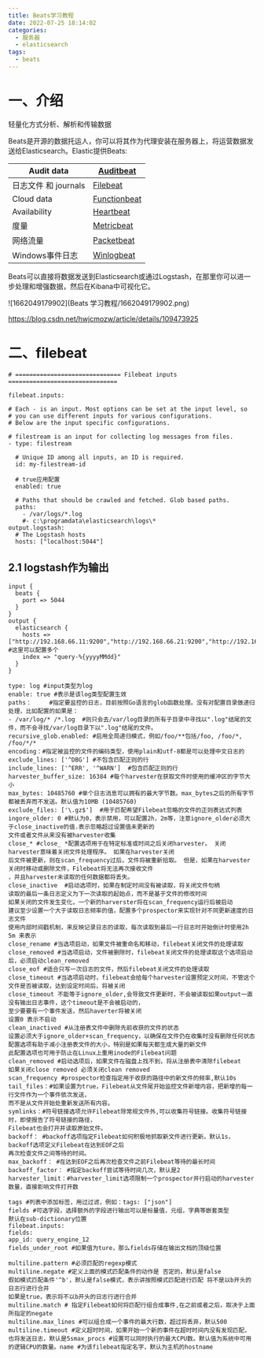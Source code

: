 ```yaml
---
title: Beats学习教程
date: 2022-07-25 18:14:02
categories:
  - 服务器
  - elasticsearch
tags:
  - beats
---
```


# 一、介绍

轻量化方式分析、解析和传输数据

Beats是开源的数据托运人，你可以将其作为代理安装在服务器上，将运营数据发送给Elasticsearch。Elastic提供Beats:

| Audit data           | [Auditbeat](https://www.elastic.co/products/beats/auditbeat) |
| -------------------- | ------------------------------------------------------------ |
| 日志文件 和 journals | [Filebeat](https://www.elastic.co/products/beats/filebeat)   |
| Cloud data           | [Functionbeat](https://www.elastic.co/products/beats/functionbeat) |
| Availability         | [Heartbeat](https://www.elastic.co/products/beats/heartbeat) |
| 度量                 | [Metricbeat](https://www.elastic.co/products/beats/metricbeat) |
| 网络流量             | [Packetbeat](https://www.elastic.co/products/beats/packetbeat) |
| Windows事件日志      | [Winlogbeat](https://www.elastic.co/products/beats/winlogbeat) |

 Beats可以直接将数据发送到Elasticsearch或通过Logstash，在那里你可以进一步处理和增强数据，然后在Kibana中可视化它。 

![1662049179902](Beats  学习教程/1662049179902.png)

https://blog.csdn.net/hwjcmozw/article/details/109473925

# 二、filebeat

```
# ============================== Filebeat inputs ===============================

filebeat.inputs:

# Each - is an input. Most options can be set at the input level, so
# you can use different inputs for various configurations.
# Below are the input specific configurations.

# filestream is an input for collecting log messages from files.
- type: filestream

  # Unique ID among all inputs, an ID is required.
  id: my-filestream-id

  # true应用配置
  enabled: true

  # Paths that should be crawled and fetched. Glob based paths.
  paths:
    - /var/logs/*.log
    #- c:\programdata\elasticsearch\logs\*
output.logstash:
  # The Logstash hosts
  hosts: ["localhost:5044"]
```

## 2.1 logstash作为输出

```
input {
  beats {
    port => 5044
  }
}
output {
  elasticsearch {
    hosts => ["http://192.168.66.11:9200","http://192.168.66.21:9200","http://192.168.66.22:9200"] #这里可以配置多个
    index => "query-%{yyyyMMdd}"
  }
}
```



```
type: log #input类型为log
enable: true #表示是该log类型配置生效
paths：     #指定要监控的日志，目前按照Go语言的glob函数处理。没有对配置目录做递归处理，比如配置的如果是：
- /var/log/* /*.log  #则只会去/var/log目录的所有子目录中寻找以".log"结尾的文件，而不会寻找/var/log目录下以".log"结尾的文件。
recursive_glob.enabled: #启用全局递归模式，例如/foo/**包括/foo, /foo/*, /foo/*/*
encoding：#指定被监控的文件的编码类型，使用plain和utf-8都是可以处理中文日志的
exclude_lines: ['^DBG'] #不包含匹配正则的行
include_lines: ['^ERR', '^WARN']  #包含匹配正则的行
harvester_buffer_size: 16384 #每个harvester在获取文件时使用的缓冲区的字节大小
max_bytes: 10485760 #单个日志消息可以拥有的最大字节数。max_bytes之后的所有字节都被丢弃而不发送。默认值为10MB (10485760)
exclude_files: ['\.gz$']  #用于匹配希望Filebeat忽略的文件的正则表达式列表
ingore_older: 0 #默认为0，表示禁用，可以配置2h，2m等，注意ignore_older必须大于close_inactive的值.表示忽略超过设置值未更新的
文件或者文件从来没有被harvester收集
close_* #close_ *配置选项用于在特定标准或时间之后关闭harvester。 关闭harvester意味着关闭文件处理程序。 如果在harvester关闭
后文件被更新，则在scan_frequency过后，文件将被重新拾取。 但是，如果在harvester关闭时移动或删除文件，Filebeat将无法再次接收文件
，并且harvester未读取的任何数据都将丢失。
close_inactive  #启动选项时，如果在制定时间没有被读取，将关闭文件句柄
读取的最后一条日志定义为下一次读取的起始点，而不是基于文件的修改时间
如果关闭的文件发生变化，一个新的harverster将在scan_frequency运行后被启动
建议至少设置一个大于读取日志频率的值，配置多个prospector来实现针对不同更新速度的日志文件
使用内部时间戳机制，来反映记录日志的读取，每次读取到最后一行日志时开始倒计时使用2h 5m 来表示
close_rename #当选项启动，如果文件被重命名和移动，filebeat关闭文件的处理读取
close_removed #当选项启动，文件被删除时，filebeat关闭文件的处理读取这个选项启动后，必须启动clean_removed
close_eof #适合只写一次日志的文件，然后filebeat关闭文件的处理读取
close_timeout #当选项启动时，filebeat会给每个harvester设置预定义时间，不管这个文件是否被读取，达到设定时间后，将被关闭
close_timeout 不能等于ignore_older,会导致文件更新时，不会被读取如果output一直没有输出日志事件，这个timeout是不会被启动的，
至少要要有一个事件发送，然后haverter将被关闭
设置0 表示不启动
clean_inactived #从注册表文件中删除先前收获的文件的状态
设置必须大于ignore_older+scan_frequency，以确保在文件仍在收集时没有删除任何状态
配置选项有助于减小注册表文件的大小，特别是如果每天都生成大量的新文件
此配置选项也可用于防止在Linux上重用inode的Filebeat问题
clean_removed #启动选项后，如果文件在磁盘上找不到，将从注册表中清除filebeat
如果关闭close removed 必须关闭clean removed
scan_frequency #prospector检查指定用于收获的路径中的新文件的频率,默认10s
tail_files：#如果设置为true，Filebeat从文件尾开始监控文件新增内容，把新增的每一行文件作为一个事件依次发送，
而不是从文件开始处重新发送所有内容。
symlinks：#符号链接选项允许Filebeat除常规文件外,可以收集符号链接。收集符号链接时，即使报告了符号链接的路径，
Filebeat也会打开并读取原始文件。
backoff： #backoff选项指定Filebeat如何积极地抓取新文件进行更新。默认1s，backoff选项定义Filebeat在达到EOF之后
再次检查文件之间等待的时间。
max_backoff： #在达到EOF之后再次检查文件之前Filebeat等待的最长时间
backoff_factor： #指定backoff尝试等待时间几次，默认是2
harvester_limit：#harvester_limit选项限制一个prospector并行启动的harvester数量，直接影响文件打开数
 
tags #列表中添加标签，用过过滤，例如：tags: ["json"]
fields #可选字段，选择额外的字段进行输出可以是标量值，元组，字典等嵌套类型
默认在sub-dictionary位置
filebeat.inputs:
fields:
app_id: query_engine_12
fields_under_root #如果值为ture，那么fields存储在输出文档的顶级位置
 
multiline.pattern #必须匹配的regexp模式
multiline.negate #定义上面的模式匹配条件的动作是 否定的，默认是false
假如模式匹配条件'^b'，默认是false模式，表示讲按照模式匹配进行匹配 将不是以b开头的日志行进行合并
如果是true，表示将不以b开头的日志行进行合并
multiline.match # 指定Filebeat如何将匹配行组合成事件,在之前或者之后，取决于上面所指定的negate
multiline.max_lines #可以组合成一个事件的最大行数，超过将丢弃，默认500
multiline.timeout #定义超时时间，如果开始一个新的事件在超时时间内没有发现匹配，也将发送日志，默认是5smax_procs #设置可以同时执行的最大CPU数。默认值为系统中可用的逻辑CPU的数量。name #为该filebeat指定名字，默认为主机的hostname
```


